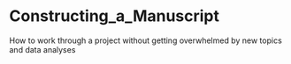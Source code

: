 # Constructing_a_Manuscript
How to work through a project without getting overwhelmed by new topics and data analyses
